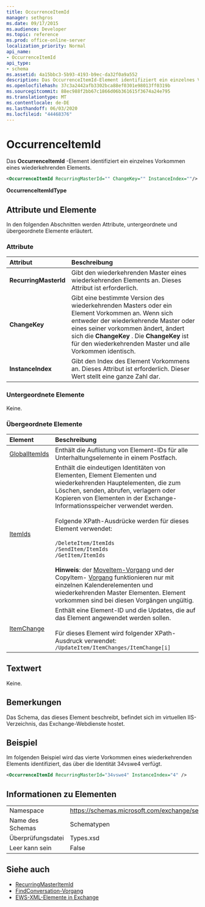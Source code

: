 ```yaml
---
title: OccurrenceItemId
manager: sethgros
ms.date: 09/17/2015
ms.audience: Developer
ms.topic: reference
ms.prod: office-online-server
localization_priority: Normal
api_name:
- OccurrenceItemId
api_type:
- schema
ms.assetid: 4a15bbc3-5b93-4193-b9ec-da32f0a9a552
description: Das OccurrenceItemId-Element identifiziert ein einzelnes Vorkommen eines wiederkehrenden Elements.
ms.openlocfilehash: 37c3a2442afb3302bca88ef0301e98013ff0319b
ms.sourcegitcommit: 88ec988f2bb67c1866d06b361615f3674a24e795
ms.translationtype: MT
ms.contentlocale: de-DE
ms.lasthandoff: 06/03/2020
ms.locfileid: "44468376"
---
```

# <a name="occurrenceitemid"></a>OccurrenceItemId

Das **OccurrenceItemId** -Element identifiziert ein einzelnes Vorkommen eines wiederkehrenden Elements. 
  
```XML
<OccurrenceItemId RecurringMasterId="" ChangeKey="" InstanceIndex=""/>
```

**OccurrenceItemIdType**

## <a name="attributes-and-elements"></a>Attribute und Elemente

In den folgenden Abschnitten werden Attribute, untergeordnete und übergeordnete Elemente erläutert.
  
### <a name="attributes"></a>Attribute

|**Attribut**|**Beschreibung**|
|:-----|:-----|
|**RecurringMasterId** <br/> |Gibt den wiederkehrenden Master eines wiederkehrenden Elements an. Dieses Attribut ist erforderlich.  <br/> |
|**ChangeKey** <br/> |Gibt eine bestimmte Version des wiederkehrenden Masters oder ein Element Vorkommen an. Wenn sich entweder der wiederkehrende Master oder eines seiner vorkommen ändert, ändert sich die **ChangeKey** . Die **ChangeKey** ist für den wiederkehrenden Master und alle Vorkommen identisch.  <br/> |
|**InstanceIndex** <br/> |Gibt den Index des Element Vorkommens an. Dieses Attribut ist erforderlich. Dieser Wert stellt eine ganze Zahl dar.  <br/> |
   
### <a name="child-elements"></a>Untergeordnete Elemente

Keine.
  
### <a name="parent-elements"></a>Übergeordnete Elemente

|**Element**|**Beschreibung**|
|:-----|:-----|
|[GlobalItemIds](globalitemids.md) <br/> |Enthält die Auflistung von Element-IDs für alle Unterhaltungselemente in einem Postfach.  <br/> |
|[ItemIds](itemids.md) <br/> | Enthält die eindeutigen Identitäten von Elementen, Element Elementen und wiederkehrenden Hauptelementen, die zum Löschen, senden, abrufen, verlagern oder Kopieren von Elementen in der Exchange-Informationsspeicher verwendet werden. <br/><br/>Folgende XPath-Ausdrücke werden für dieses Element verwendet: <br/><br/>  `/DeleteItem/ItemIds` <br/>  `/SendItem/ItemIds` <br/>  `/GetItem/ItemIds` <br/><br/>**Hinweis**: der [MoveItem-Vorgang](moveitem-operation.md) und der CopyItem- [Vorgang](copyitem-operation.md) funktionieren nur mit einzelnen Kalenderelementen und wiederkehrenden Master Elementen. Element vorkommen sind bei diesen Vorgängen ungültig.           |
|[ItemChange](itemchange.md) <br/> |Enthält eine Element-ID und die Updates, die auf das Element angewendet werden sollen.<br/><br/> Für dieses Element wird folgender XPath-Ausdruck verwendet:   <br/>  `/UpdateItem/ItemChanges/ItemChange[i]` <br/> |
   
## <a name="text-value"></a>Textwert

Keine.
  
## <a name="remarks"></a>Bemerkungen

Das Schema, das dieses Element beschreibt, befindet sich im virtuellen IIS-Verzeichnis, das Exchange-Webdienste hostet.
  
## <a name="example"></a>Beispiel

Im folgenden Beispiel wird das vierte Vorkommen eines wiederkehrenden Elements identifiziert, das über die Identität 34vswe4 verfügt.
  
```XML
<OccurrenceItemId RecurringMasterId="34vswe4" InstanceIndex="4" />
```

## <a name="element-information"></a>Informationen zu Elementen

|||
|:-----|:-----|
|Namespace  <br/> |https://schemas.microsoft.com/exchange/services/2006/types  <br/> |
|Name des Schemas  <br/> |Schematypen  <br/> |
|Überprüfungsdatei  <br/> |Types.xsd  <br/> |
|Leer kann sein  <br/> |False  <br/> |
   
## <a name="see-also"></a>Siehe auch

- [RecurringMasterItemId](recurringmasteritemid.md)
- [FindConversation-Vorgang](findconversation-operation.md)
- [EWS-XML-Elemente in Exchange](ews-xml-elements-in-exchange.md)

